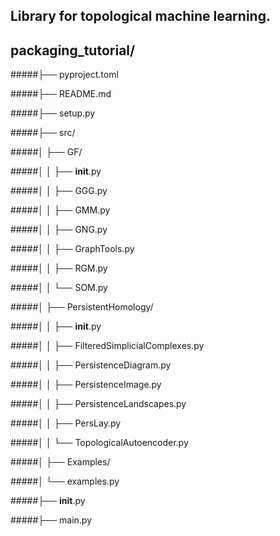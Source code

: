 ## Library for topological machine learning.



## packaging_tutorial/

#####├── pyproject.toml

#####├── README.md

#####├── setup.py

#####├── src/

#####│   ├── GF/

#####│   │   ├── __init__.py

#####│   │   ├── GGG.py

#####│   │   ├── GMM.py

#####│   │   ├── GNG.py

#####│   │   ├── GraphTools.py

#####│   │   ├── RGM.py

#####│   │   └── SOM.py

#####│   ├── PersistentHomology/

#####│   │   ├── __init__.py

#####│   │   ├── FilteredSimplicialComplexes.py

#####│   │   ├── PersistenceDiagram.py

#####│   │   ├── PersistenceImage.py

#####│   │   ├── PersistenceLandscapes.py

#####│   │   ├── PersLay.py

#####│   │   └── TopologicalAutoencoder.py

#####│   ├── Examples/

#####│       └── examples.py

#####├── __init__.py

#####├── main.py
